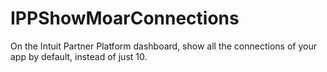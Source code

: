 # IPPShowMoarConnections
On the Intuit Partner Platform dashboard, show all the connections of your app by default, instead of just 10.
